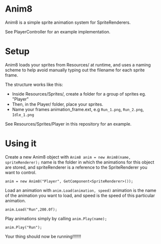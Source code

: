 # Anim8

Anim8 is a simple sprite animation system for SpriteRenderers.

See PlayerController for an example implementation.

# Setup

Anim8 loads your sprites from Resources/ at runtime, and uses a naming scheme to 
help avoid manually typing out the filename for each sprite frame.

The structure works like this:
* Inside Resources/Sprites/, create a folder for a group of sprites eg. "Player"
* Then, in the Player/ folder, place your sprites.
* Name your frames animation_frame.ext, e.g `Run_1.png`, `Run_2.png`, `Idle_1.png`

See Resources/Sprites/Player in this repository for an example.

# Using it

Create a new Anim8 object with `Anim8 anim = new Anim8(name, spriteRenderer);`
name is the folder in which the animations for this object are stored, and spriteRenderer 
is a reference to the SpriteRenderer you want to control.

`anim = new Anim8("Player", GetComponent<SpriteRenderer>());`

Load an animation with `anim.Load(animation, speed)`
animation is the name of the animation you want to load, and speed is the speed of this
particular animation.

`anim.Load("Run",200.0f);`

Play animations simply by calling `anim.Play(name);`

`anim.Play("Run");`

Your thing should now be running!!!!!!!
